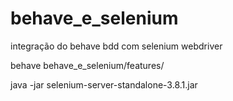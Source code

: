 # behave_e_selenium

integração do behave bdd com selenium webdriver


behave behave_e_selenium/features/

java -jar selenium-server-standalone-3.8.1.jar
